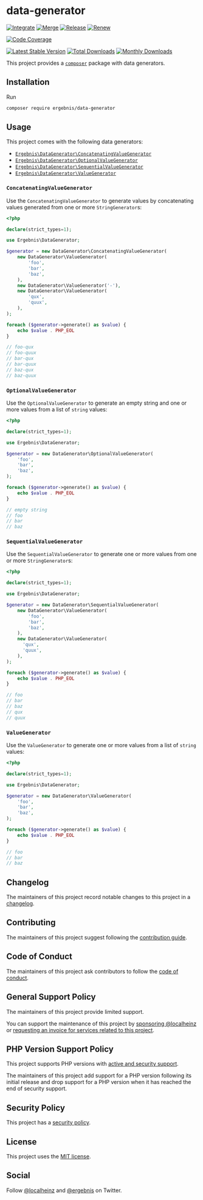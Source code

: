 # data-generator

[![Integrate](https://github.com/ergebnis/data-generator/workflows/Integrate/badge.svg)](https://github.com/ergebnis/data-generator/actions)
[![Merge](https://github.com/ergebnis/data-generator/workflows/Merge/badge.svg)](https://github.com/ergebnis/data-generator/actions)
[![Release](https://github.com/ergebnis/data-generator/workflows/Release/badge.svg)](https://github.com/ergebnis/data-generator/actions)
[![Renew](https://github.com/ergebnis/data-generator/workflows/Renew/badge.svg)](https://github.com/ergebnis/data-generator/actions)

[![Code Coverage](https://codecov.io/gh/ergebnis/data-generator/branch/main/graph/badge.svg)](https://codecov.io/gh/ergebnis/data-generator)

[![Latest Stable Version](https://poser.pugx.org/ergebnis/data-generator/v/stable)](https://packagist.org/packages/ergebnis/data-generator)
[![Total Downloads](https://poser.pugx.org/ergebnis/data-generator/downloads)](https://packagist.org/packages/ergebnis/data-generator)
[![Monthly Downloads](http://poser.pugx.org/ergebnis/data-generator/d/monthly)](https://packagist.org/packages/ergebnis/data-generator)

This project provides a [`composer`](https://getcomposer.org) package with data generators.

## Installation

Run

```sh
composer require ergebnis/data-generator
```

## Usage

This project comes with the following data generators:

- [`Ergebnis\DataGenerator\ConcatenatingValueGenerator`](#concatenatingvaluegenerator)
- [`Ergebnis\DataGenerator\OptionalValueGenerator`](#optionalvaluegenerator)
- [`Ergebnis\DataGenerator\SequentialValueGenerator`](#sequentialvaluegenerator)
- [`Ergebnis\DataGenerator\ValueGenerator`](#valuegenerator)

### `ConcatenatingValueGenerator`

Use the `ConcatenatingValueGenerator` to generate values by concatenating values generated from one or more `StringGenerator`s:

```php
<?php

declare(strict_types=1);

use Ergebnis\DataGenerator;

$generator = new DataGenerator\ConcatenatingValueGenerator(
    new DataGenerator\ValueGenerator(
        'foo',
        'bar',
        'baz',
    ),
    new DataGenerator\ValueGenerator('-'),
    new DataGenerator\ValueGenerator(
        'qux',
        'quux',
    ),
);

foreach ($generator->generate() as $value) {
    echo $value . PHP_EOL
}

// foo-qux
// foo-quux
// bar-qux
// bar-quux
// baz-qux
// baz-quux
```

### `OptionalValueGenerator`

Use the `OptionalValueGenerator` to generate an empty string and one or more values from a list of `string` values:

```php
<?php

declare(strict_types=1);

use Ergebnis\DataGenerator;

$generator = new DataGenerator\OptionalValueGenerator(
    'foo',
    'bar',
    'baz',
);

foreach ($generator->generate() as $value) {
    echo $value . PHP_EOL
}

// empty string
// foo
// bar
// baz
```

### `SequentialValueGenerator`

Use the `SequentialValueGenerator` to generate one or more values from one or more `StringGenerator`s:

```php
<?php

declare(strict_types=1);

use Ergebnis\DataGenerator;

$generator = new DataGenerator\SequentialValueGenerator(
    new DataGenerator\ValueGenerator(
        'foo',
        'bar',
        'baz',
    ),
    new DataGenerator\ValueGenerator(
      'qux',
      'quux',
    ),
);

foreach ($generator->generate() as $value) {
    echo $value . PHP_EOL
}

// foo
// bar
// baz
// qux
// quux
```

### `ValueGenerator`

Use the `ValueGenerator` to generate one or more values from a list of `string` values:

```php
<?php

declare(strict_types=1);

use Ergebnis\DataGenerator;

$generator = new DataGenerator\ValueGenerator(
    'foo',
    'bar',
    'baz',
);

foreach ($generator->generate() as $value) {
    echo $value . PHP_EOL
}

// foo
// bar
// baz
```

## Changelog

The maintainers of this project record notable changes to this project in a [changelog](CHANGELOG.md).

## Contributing

The maintainers of this project suggest following the [contribution guide](.github/CONTRIBUTING.md).

## Code of Conduct

The maintainers of this project ask contributors to follow the [code of conduct](https://github.com/ergebnis/.github/blob/main/CODE_OF_CONDUCT.md).

## General Support Policy

The maintainers of this project provide limited support.

You can support the maintenance of this project by [sponsoring @localheinz](https://github.com/sponsors/localheinz) or [requesting an invoice for services related to this project](mailto:am@localheinz.com?subject=ergebnis/data-generator:%20Requesting%20invoice%20for%20services).

## PHP Version Support Policy

This project supports PHP versions with [active and security support](https://www.php.net/supported-versions.php).

The maintainers of this project add support for a PHP version following its initial release and drop support for a PHP version when it has reached the end of security support.

## Security Policy

This project has a [security policy](.github/SECURITY.md).

## License

This project uses the [MIT license](LICENSE.md).

## Social

Follow [@localheinz](https://twitter.com/intent/follow?screen_name=localheinz) and [@ergebnis](https://twitter.com/intent/follow?screen_name=ergebnis) on Twitter.
